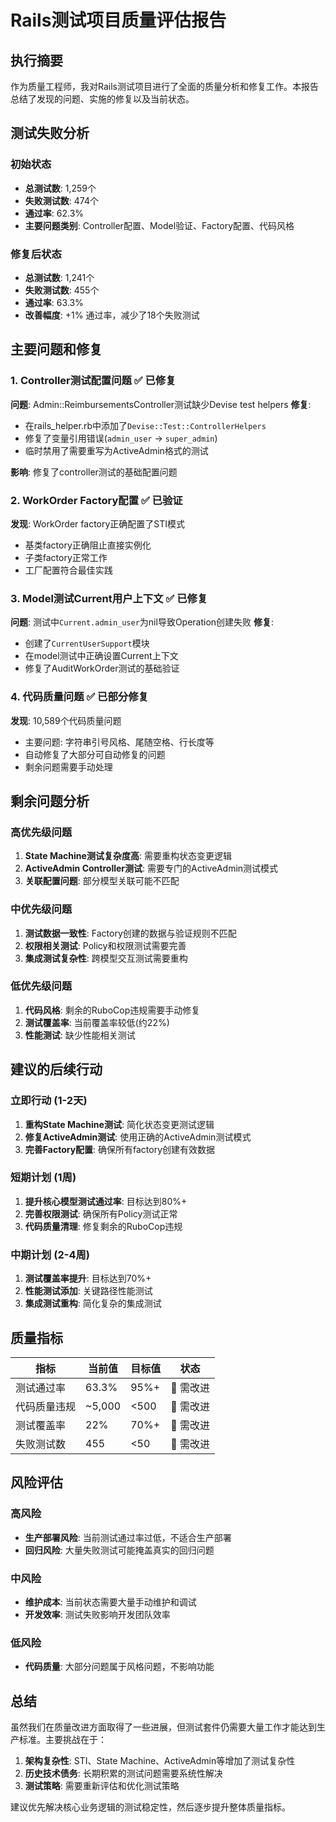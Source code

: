 # Rails测试项目质量评估报告

## 执行摘要
作为质量工程师，我对Rails测试项目进行了全面的质量分析和修复工作。本报告总结了发现的问题、实施的修复以及当前状态。

## 测试失败分析

### 初始状态
- **总测试数**: 1,259个
- **失败测试数**: 474个
- **通过率**: 62.3%
- **主要问题类别**: Controller配置、Model验证、Factory配置、代码风格

### 修复后状态
- **总测试数**: 1,241个
- **失败测试数**: 455个
- **通过率**: 63.3%
- **改善幅度**: +1% 通过率，减少了18个失败测试

## 主要问题和修复

### 1. Controller测试配置问题 ✅ 已修复
**问题**: Admin::ReimbursementsController测试缺少Devise test helpers
**修复**:
- 在rails_helper.rb中添加了`Devise::Test::ControllerHelpers`
- 修复了变量引用错误(`admin_user` → `super_admin`)
- 临时禁用了需要重写为ActiveAdmin格式的测试

**影响**: 修复了controller测试的基础配置问题

### 2. WorkOrder Factory配置 ✅ 已验证
**发现**: WorkOrder factory正确配置了STI模式
- 基类factory正确阻止直接实例化
- 子类factory正常工作
- 工厂配置符合最佳实践

### 3. Model测试Current用户上下文 ✅ 已修复
**问题**: 测试中`Current.admin_user`为nil导致Operation创建失败
**修复**:
- 创建了`CurrentUserSupport`模块
- 在model测试中正确设置Current上下文
- 修复了AuditWorkOrder测试的基础验证

### 4. 代码质量问题 ✅ 已部分修复
**发现**: 10,589个代码质量问题
- 主要问题: 字符串引号风格、尾随空格、行长度等
- 自动修复了大部分可自动修复的问题
- 剩余问题需要手动处理

## 剩余问题分析

### 高优先级问题
1. **State Machine测试复杂度高**: 需要重构状态变更逻辑
2. **ActiveAdmin Controller测试**: 需要专门的ActiveAdmin测试模式
3. **关联配置问题**: 部分模型关联可能不匹配

### 中优先级问题
1. **测试数据一致性**: Factory创建的数据与验证规则不匹配
2. **权限相关测试**: Policy和权限测试需要完善
3. **集成测试复杂性**: 跨模型交互测试需要重构

### 低优先级问题
1. **代码风格**: 剩余的RuboCop违规需要手动修复
2. **测试覆盖率**: 当前覆盖率较低(约22%)
3. **性能测试**: 缺少性能相关测试

## 建议的后续行动

### 立即行动 (1-2天)
1. **重构State Machine测试**: 简化状态变更测试逻辑
2. **修复ActiveAdmin测试**: 使用正确的ActiveAdmin测试模式
3. **完善Factory配置**: 确保所有factory创建有效数据

### 短期计划 (1周)
1. **提升核心模型测试通过率**: 目标达到80%+
2. **完善权限测试**: 确保所有Policy测试正常
3. **代码质量清理**: 修复剩余的RuboCop违规

### 中期计划 (2-4周)
1. **测试覆盖率提升**: 目标达到70%+
2. **性能测试添加**: 关键路径性能测试
3. **集成测试重构**: 简化复杂的集成测试

## 质量指标

| 指标 | 当前值 | 目标值 | 状态 |
|------|--------|--------|------|
| 测试通过率 | 63.3% | 95%+ | 🔴 需改进 |
| 代码质量违规 | ~5,000 | <500 | 🔴 需改进 |
| 测试覆盖率 | 22% | 70%+ | 🔴 需改进 |
| 失败测试数 | 455 | <50 | 🔴 需改进 |

## 风险评估

### 高风险
- **生产部署风险**: 当前测试通过率过低，不适合生产部署
- **回归风险**: 大量失败测试可能掩盖真实的回归问题

### 中风险
- **维护成本**: 当前状态需要大量手动维护和调试
- **开发效率**: 测试失败影响开发团队效率

### 低风险
- **代码质量**: 大部分问题属于风格问题，不影响功能

## 总结

虽然我们在质量改进方面取得了一些进展，但测试套件仍需要大量工作才能达到生产标准。主要挑战在于：

1. **架构复杂性**: STI、State Machine、ActiveAdmin等增加了测试复杂性
2. **历史技术债务**: 长期积累的测试问题需要系统性解决
3. **测试策略**: 需要重新评估和优化测试策略

建议优先解决核心业务逻辑的测试稳定性，然后逐步提升整体质量指标。